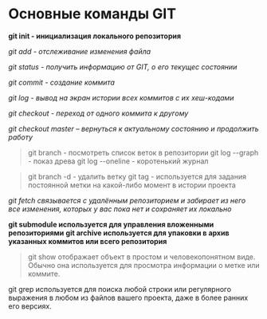# Основные команды GIT

**git init - инициализация локального репозитория**

*git add - отслеживание изменения файла*

*git status - получить информацию от GIT, о его текущес состоянии*

*git commit - создание коммита*

_git log - вывод на экран истории всех коммитов с их хеш-кодами_

_git checkout - переход от одного коммита к другому_

_git checkout master – вернуться к актуальному состоянию и продолжить работу_
> git branch - посмотреть список веток в репозитории 
> git log --graph - показ древа
> git log --oneline - коротенький журнал 

>git branch -d - удалить ветку
>git tag - используется для задания постоянной метки на какой-либо момент в истории проекта

_git fetch связывается с удалённым репозиторием и забирает из него все изменения, которых у вас пока нет и сохраняет их локально_

**git submodule используется для управления вложенными репозиториями**
**git archive используется для упаковки в архив указанных коммитов или всего репозитория**

>git show отображает объект в простом и человекопонятном виде. Обычно она используется для просмотра информации о метке или коммите.

git grep используется для поиска любой строки или регулярного выражения в любом из файлов вашего проекта, даже в более ранних его версиях.